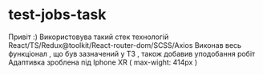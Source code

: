 # test-jobs-task
Привіт :)
Використовува такий стек технологій React/TS/Redux@toolkit/React-router-dom/SCSS/Axios
Виконав весь функціонал , що був зазначений у ТЗ , також добавив уподобання робіт
Адаптивка зроблена під Iphone XR ( max-wight: 414px )
